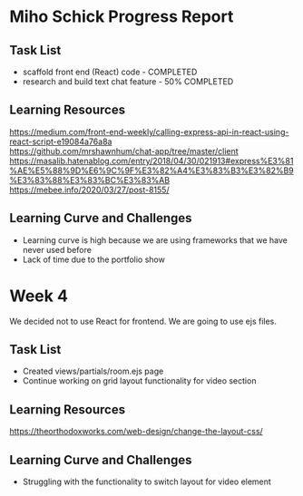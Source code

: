 # Miho Schick Progress Report

## Task List
- scaffold front end (React) code - COMPLETED
- research and build text chat feature - 50% COMPLETED

## Learning Resources
https://medium.com/front-end-weekly/calling-express-api-in-react-using-react-script-e19084a76a8a <br>
https://github.com/mrshawnhum/chat-app/tree/master/client <br>
https://masalib.hatenablog.com/entry/2018/04/30/021913#express%E3%81%AE%E5%88%9D%E6%9C%9F%E3%82%A4%E3%83%B3%E3%82%B9%E3%83%88%E3%83%BC%E3%83%AB <br>
https://mebee.info/2020/03/27/post-8155/<br>

## Learning Curve and Challenges
- Learning curve is high because we are using frameworks that we have never used before
- Lack of time due to the portfolio show

# Week 4
We decided not to use React for frontend. We are going to use ejs files.

## Task List
- Created views/partials/room.ejs page
- Continue working on grid layout functionality for video section

## Learning Resources
https://theorthodoxworks.com/web-design/change-the-layout-css/

## Learning Curve and Challenges
- Struggling with the functionality to switch layout for video element
